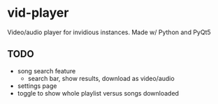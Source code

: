 # vid-player

Video/audio player for invidious instances. Made w/ Python and PyQt5

## TODO
- song search feature
    - search bar, show results, download as video/audio
- settings page
- toggle to show whole playlist versus songs downloaded
